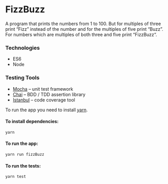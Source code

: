 # FizzBuzz
A program that prints the numbers from 1 to 100. But for multiples of three print “Fizz” instead of the number and for the multiples of five print “Buzz”. For numbers which are multiples of both three and five print “FizzBuzz“.

### Technologies
+ ES6
+ Node

### Testing Tools
+ [Mocha](https://mochajs.org) – unit test framework
+ [Chai](http://chaijs.com) – BDD / TDD assertion library
+ [Istanbul](https://gotwarlost.github.io/istanbul/) – code coverage tool

To run the app you need to install [yarn](https://yarnpkg.com/en/docs/install).

#### To install dependencies:
```
yarn
```

#### To run the app:
```
yarn run fizzBuzz
```

#### To run the tests:
```
yarn test
```
